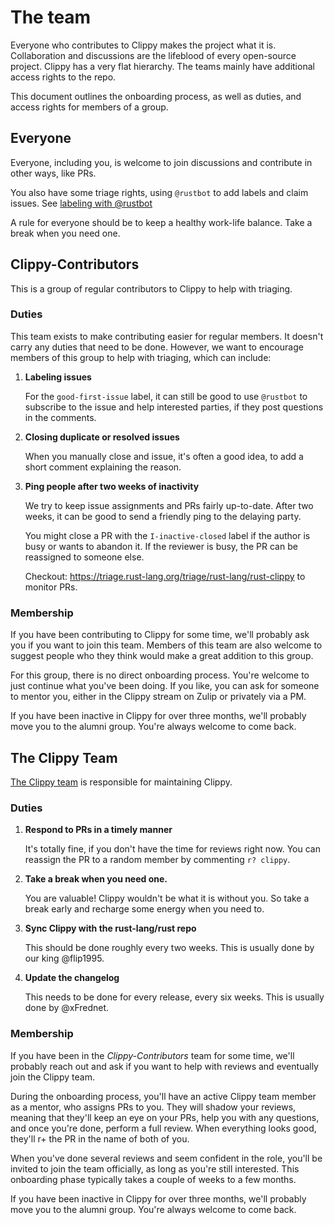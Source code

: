 # The team

Everyone who contributes to Clippy makes the project what it is. Collaboration
and discussions are the lifeblood of every open-source project. Clippy has a
very flat hierarchy. The teams mainly have additional access rights to the repo.

This document outlines the onboarding process, as well as duties, and access
rights for members of a group.

## Everyone

Everyone, including you, is welcome to join discussions and contribute in other
ways, like PRs.

You also have some triage rights, using `@rustbot` to add labels and claim
issues. See
[labeling with @rustbot](https://forge.rust-lang.org/triagebot/labeling.html)

A rule for everyone should be to keep a healthy work-life balance. Take a break
when you need one.

## Clippy-Contributors

This is a group of regular contributors to Clippy to help with triaging.

### Duties

This team exists to make contributing easier for regular members. It doesn't
carry any duties that need to be done. However, we want to encourage members of
this group to help with triaging, which can include:

1. **Labeling issues**

    For the `good-first-issue` label, it can still be good to use `@rustbot` to
    subscribe to the issue and help interested parties, if they post questions
    in the comments. 

2. **Closing duplicate or resolved issues**

    When you manually close and issue, it's often a good idea, to add a short
    comment explaining the reason.

3. **Ping people after two weeks of inactivity**

    We try to keep issue assignments and PRs fairly up-to-date. After two weeks,
    it can be good to send a friendly ping to the delaying party.

    You might close a PR with the `I-inactive-closed` label if the author is
    busy or wants to abandon it. If the reviewer is busy, the PR can be
    reassigned to someone else.

    Checkout: https://triage.rust-lang.org/triage/rust-lang/rust-clippy to
    monitor PRs.

### Membership

If you have been contributing to Clippy for some time, we'll probably ask you if
you want to join this team. Members of this team are also welcome to suggest
people who they think would make a great addition to this group.

For this group, there is no direct onboarding process. You're welcome to just
continue what you've been doing. If you like, you can ask for someone to mentor
you, either in the Clippy stream on Zulip or privately via a PM.

If you have been inactive in Clippy for over three months, we'll probably move
you to the alumni group. You're always welcome to come back.

## The Clippy Team

[The Clippy team](https://www.rust-lang.org/governance/teams/dev-tools#Clippy%20team)
is responsible for maintaining Clippy.

### Duties

1. **Respond to PRs in a timely manner**

    It's totally fine, if you don't have the time for reviews right now.
    You can reassign the PR to a random member by commenting `r? clippy`.

2. **Take a break when you need one.**

    You are valuable! Clippy wouldn't be what it is without you. So take a break
    early and recharge some energy when you need to.

3. **Sync Clippy with the rust-lang/rust repo**

    This should be done roughly every two weeks. This is usually done by our
    king @flip1995.

4. **Update the changelog**

    This needs to be done for every release, every six weeks. This is usually
    done by @xFrednet.

### Membership

If you have been in the *Clippy-Contributors* team for some time, we'll probably
reach out and ask if you want to help with reviews and eventually join the
Clippy team.

During the onboarding process, you'll have an active Clippy team member as a
mentor, who assigns PRs to you. They will shadow your reviews, meaning that
they'll keep an eye on your PRs, help you with any questions, and once you're
done, perform a full review. When everything looks good, they'll r+ the PR in
the name of both of you.

When you've done several reviews and seem confident in the role, you'll be
invited to join the team officially, as long as you're still interested. This
onboarding phase typically takes a couple of weeks to a few months.

If you have been inactive in Clippy for over three months, we'll probably move
you to the alumni group. You're always welcome to come back.
